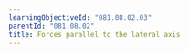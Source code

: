 ```yaml
---
learningObjectiveId: "081.08.02.03"
parentId: "081.08.02"
title: Forces parallel to the lateral axis
---
```

